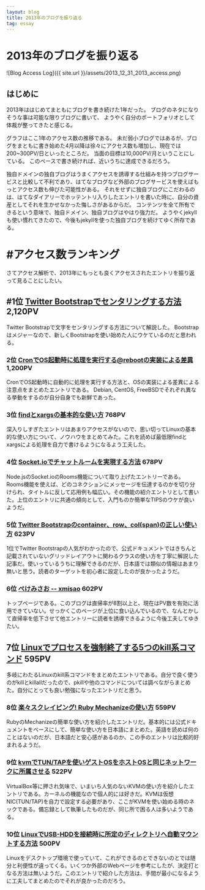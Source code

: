```yaml
---
layout: blog
title: 2013年のブログを振り返る
tag: essay
---
```


# 2013年のブログを振り返る

![Blog Access Log]({{ site.url }}/assets/2013_12_31_2013_access.png)

## はじめに

2013年ははじめてまともにブログを書き続けた1年だった。
ブログのネタになりそうな事は可能な限りブログに書いて、
ようやく自分のポートフォリオとして体裁が整ってきたと感じる。

グラフはここ1年のアクセス数の推移である。
未だ弱小ブログではあるが、ブログをまともに書き始めた4月以降は徐々にアクセス数も増加し、現在では200~300PV/日といったところだ。
当面の目標は10,000PV/月ということにしている。
このペースで書き続ければ、近いうちに達成できるだろう。

独自ドメインの独自ブログはうまくアクセスを誘導する仕組みを持つブログサービスと比較して不利であり、はてなブログなど外部のブログサービスを使えばもっとアクセス数も伸びた可能性がある。
それをせずに独自ブログにこだわるのは、はてなダイアリーでホッテントリ入りしたエントリを書いた時に、自分の資産としてそれを生かせなかった悔しさがあるからだ。
コンテンツを全て所有できるという意味で、独自ドメイン、独自ブログはやはり強力だ。
ようやくjekyllも使い慣れてきたので、今後もjekyllを使った独自ブログを続けてゆく所存である。

# #アクセス数ランキング

さてアクセス解析で、2013年にもっとも良くアクセスされたエントリを振り返って見ることにしたい。

## #1位 [Twitter Bootstrapでセンタリングする方法](http://www.xmisao.com/2013/06/12/twitter-bootstrap-centering.html) 2,120PV

Twitter Bootstrapで文字をセンタリングする方法について解説した。
Bootstrapはメジャーなので、新しくBootstrapを使い始めた人にウケているのだと思われる。

### 2位 [CronでOS起動時に処理を実行する@rebootの実装による差異](http://www.xmisao.com/2013/04/24/cron-reboot-implementations.html) 1,200PV

CronでOS起動時に自動的に処理を実行する方法と、OSの実装による差異による注意点をまとめたエントリである。
Debian, CentOS, FreeBSDでそれぞれ異なる挙動をするのが自分自身でも新鮮であった。

### 3位 [findとxargsの基本的な使い方](http://www.xmisao.com/2013/09/01/how-to-use-find-and-xargs.html) 768PV

深入りしすぎたエントリはあまりアクセスがないので、思い切ってLinuxの基本的な使い方について、ノウハウをまとめてみた。これを読めば最低限findとxargsによる処理を自力で書けるようになるよう工夫した。

### 4位 [Socket.ioでチャットルームを実現する方法](http://www.xmisao.com/2013/06/13/socketio-rooms.html) 678PV

Node.jsのSocket.ioのRooms機能について取り上げたエントリーである。Rooms機能を使えば、どのコネクションにメッセージを伝達するのかを切り分けられ、タイトルに反して応用例も幅広い。その機能の紹介エントリとして書いた。上位のエントリに共通の傾向として、入門ものか簡単なTIPSのウケが良いようだ。

### 5位 [Twitter Bootstrapのcontainer、row、col(span)の正しい使い方](http://www.xmisao.com/2013/10/20/bootstrap-container-row-col-tips.html) 623PV

1位でTwitter Bootstrapの人気がわかったので、公式ドキュメントではきちんと記載されていないグリッドレイアウトに関わるクラスの使い方を丁寧に解説した記事だ。使いっているうちに理解できるのだが、日本語では類似の情報はあまり無いと思う。読者のターゲットを初心者に設定したのが良かったようだ。

### 6位 [ぺけみさお -- xmisao](http://www.xmisao.com/index.html) 602PV

トップページである。このブログは直帰率が8割以上と、現在はPV数を有効に活用できていない。せっかくこのページが上位に食い込んでいるので、なんとかして直帰率を低下させて他エントリーに読者を誘導できるように今後工夫してゆきたい。

## 7位 [Linuxでプロセスを強制終了する5つのkill系コマンド](http://www.xmisao.com/2013/09/29/linux-kill-commands.html) 595PV

多岐にわたるLinuxのkill系コマンドをまとめたエントリである。自分で良く使うのがkillとkillallだったので、pkillや他のコマンドについては調べながらまとめた。自分にとっても良い勉強になったエントリだと思う。

### 8位 [楽々スクレイピング! Ruby Mechanizeの使い方](http://www.xmisao.com/2013/10/05/ruby-www-mechanize.html) 559PV

RubyのMechanizeの簡単な使い方を紹介したエントリだ。基本的には公式ドキュメントをベースにして、簡単な使い方を日本語にまとめた。英語を読めば何のことはないのだが、日本語だと安心感があるのか、この手のエントリは比較的好まれるようだ。

### 9位 [kvmでTUN/TAPを使いゲストOSをホストOSと同じネットワークに所属させる](http://www.xmisao.com/2013/07/07/kvm-with-tuntap.html) 522PV

VirtualBox等に押され気味で、いまいち人気のないKVMの使い方を紹介したエントリである。カーネルの機能なので個人的には好きだ。KVMは仮想NIC(TUN/TAP)を自力で設定する必要があり、ここがKVMを使い始める時のネックである。備忘録として執筆したものだが、同じ所で困る人は多いようである。

### 10位 [LinuxでUSB-HDDを接続時に所定のディレクトリへ自動マウントする方法](http://www.xmisao.com/2013/07/17/usb-hdd-mount.html) 500PV

Linuxをデスクトップ環境で使っていて、これができるのとできないのとでは随分と利便性が違ってくる。いくつか外部のWebページを参考にしたが、決定打となる方法は無いようだ。このエントリで紹介した方法は、手間が最小になるように工夫してまとめたのでそれが良かったのだろう。
